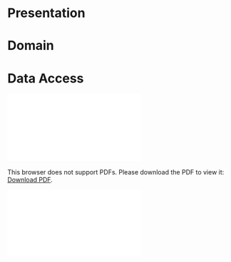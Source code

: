 # Presentation #

# Domain #

# Data Access #

<object data="https://github.com/patmach/DocSwArch/blob/main/viewpoints/img/ReservationUsageViewpoint.pdf" type="application/pdf" width="700px" height="700px">
    <embed src="img/ReservationUsageViewpoint.pdf">
        <p>This browser does not support PDFs. Please download the PDF to view it: <a href="https://github.com/patmach/DocSwArch/blob/main/viewpoints/img/ReservationUsageViewpoint.pdf">Download PDF</a>.</p>
    </embed>
</object>

![Image of reservations](img/ReservationUsageViewpoint.pdf)